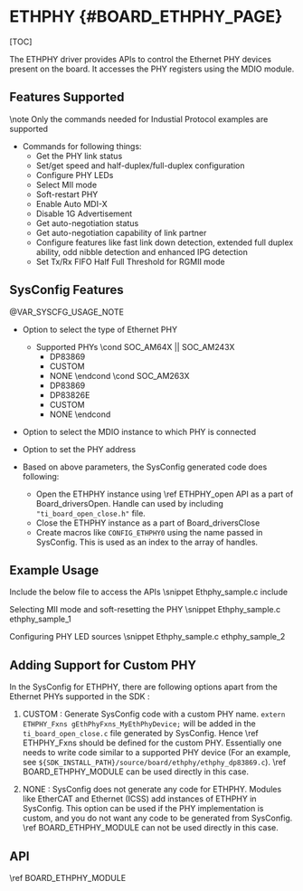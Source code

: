 # ETHPHY {#BOARD_ETHPHY_PAGE}

[TOC]

The ETHPHY driver provides APIs to control the Ethernet PHY devices present on
the board. It accesses the PHY registers using the MDIO module.

## Features Supported

\note Only the commands needed for Industial Protocol examples are supported

- Commands for following things:
    - Get the PHY link status
    - Set/get speed and half-duplex/full-duplex configuration
    - Configure PHY LEDs
    - Select MII mode
    - Soft-restart PHY
    - Enable Auto MDI-X
    - Disable 1G Advertisement
    - Get auto-negotiation status
    - Get auto-negotiation capability of link partner
    - Configure features like fast link down detection, extended full duplex ability, odd nibble detection and enhanced IPG detection
    - Set Tx/Rx FIFO Half Full Threshold for RGMII mode

## SysConfig Features

@VAR_SYSCFG_USAGE_NOTE

- Option to select the type of Ethernet PHY
    - Supported PHYs
\cond SOC_AM64X || SOC_AM243X
        - DP83869
        - CUSTOM
        - NONE
\endcond
\cond SOC_AM263X
        - DP83869
        - DP83826E
        - CUSTOM
        - NONE
\endcond
- Option to select the MDIO instance to which PHY is connected
- Option to set the PHY address

- Based on above parameters, the SysConfig generated code does following:
    - Open the ETHPHY instance using \ref ETHPHY_open API as a part of Board_driversOpen. Handle can used by including `"ti_board_open_close.h"` file.
    - Close the ETHPHY instance as a part of Board_driversClose
    - Create macros like `CONFIG_ETHPHY0` using the name passed in SysConfig. This is used as an index to the array of handles.

## Example Usage

Include the below file to access the APIs
\snippet Ethphy_sample.c include

Selecting MII mode and soft-resetting the PHY
\snippet Ethphy_sample.c ethphy_sample_1

Configuring PHY LED sources
\snippet Ethphy_sample.c ethphy_sample_2

## Adding Support for Custom PHY

In the SysConfig for ETHPHY, there are following options apart from the Ethernet PHYs supported in the SDK :

1. CUSTOM : Generate SysConfig code with a custom PHY name. `extern ETHPHY_Fxns gEthPhyFxns_MyEthPhyDevice;` will be added in the `ti_board_open_close.c` file generated by SysConfig. Hence \ref ETHPHY_Fxns should be defined for the custom PHY. Essentially one needs to write code similar to a supported PHY device (For an example, see `${SDK_INSTALL_PATH}/source/board/ethphy/ethphy_dp83869.c`). \ref BOARD_ETHPHY_MODULE can be used directly in this case.

2. NONE : SysConfig does not generate any code for ETHPHY. Modules like EtherCAT and Ethernet (ICSS) add instances of ETHPHY in SysConfig. This option can be used if the PHY implementation is custom, and you do not want any code to be generated from SysConfig. \ref BOARD_ETHPHY_MODULE can not be used directly in this case.

## API

\ref BOARD_ETHPHY_MODULE